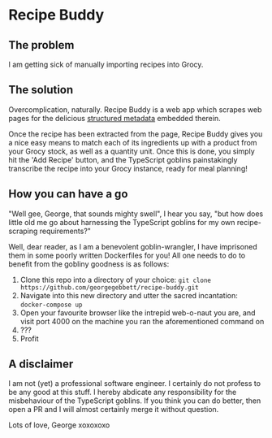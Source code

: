 # Recipe Buddy

## The problem

I am getting sick of manually importing recipes into Grocy.

## The solution

Overcomplication, naturally. Recipe Buddy is a web app which scrapes web pages for the delicious [structured metadata](https://schema.org/Recipe) embedded therein.

Once the recipe has been extracted from the page, Recipe Buddy gives you a nice easy means to match each of its ingredients up with a product from your Grocy stock, as well as a quantity unit. Once this is done, you simply hit the 'Add Recipe' button, and the TypeScript goblins painstakingly transcribe the recipe into your Grocy instance, ready for meal planning!

## How you can have a go

"Well gee, George, that sounds mighty swell", I hear you say, "but how does little old me go about harnessing the TypeScript goblins for my own recipe-scraping requirements?"

Well, dear reader, as I am a benevolent goblin-wrangler, I have imprisoned them in some poorly written Dockerfiles for you! All one needs to do to benefit from the gobliny goodness is as follows:

1. Clone this repo into a directory of your choice: `git clone https://github.com/georgegebbett/recipe-buddy.git`
2. Navigate into this new directory and utter the sacred incantation: `docker-compose up`
3. Open your favourite browser like the intrepid web-o-naut you are, and visit port 4000 on the machine you ran the aforementioned command on
4. ???
5. Profit

## A disclaimer

I am not (yet) a professional software engineer. I certainly do not profess to be any good at this stuff. I hereby abdicate any responsibility for the misbehaviour of the TypeScript goblins. If you think you can do better, then open a PR and I will almost certainly merge it without question. 

Lots of love, George xoxoxoxo
